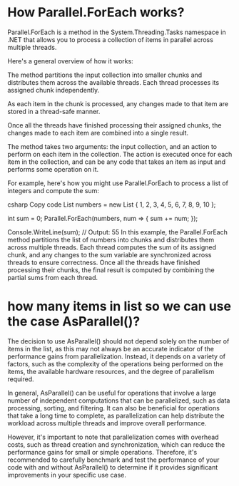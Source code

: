 # How  Parallel.ForEach works?
Parallel.ForEach is a method in the System.Threading.Tasks namespace in .NET that allows you to process a collection of items in parallel across multiple threads.

Here's a general overview of how it works:

The method partitions the input collection into smaller chunks and distributes them across the available threads. Each thread processes its assigned chunk independently.

As each item in the chunk is processed, any changes made to that item are stored in a thread-safe manner.

Once all the threads have finished processing their assigned chunks, the changes made to each item are combined into a single result.

The method takes two arguments: the input collection, and an action to perform on each item in the collection. The action is executed once for each item in the collection, and can be any code that takes an item as input and performs some operation on it.

For example, here's how you might use Parallel.ForEach to process a list of integers and compute the sum:

csharp
Copy code
List<int> numbers = new List<int> { 1, 2, 3, 4, 5, 6, 7, 8, 9, 10 };

int sum = 0;
Parallel.ForEach(numbers, num =>
{
    sum += num;
});

Console.WriteLine(sum); // Output: 55
In this example, the Parallel.ForEach method partitions the list of numbers into chunks and distributes them across multiple threads. Each thread computes the sum of its assigned chunk, and any changes to the sum variable are synchronized across threads to ensure correctness. Once all the threads have finished processing their chunks, the final result is computed by combining the partial sums from each thread.

# how many items in list so we can use the case AsParallel()?
The decision to use AsParallel() should not depend solely on the number of items in the list, as this may not always be an accurate indicator of the performance gains from parallelization. Instead, it depends on a variety of factors, such as the complexity of the operations being performed on the items, the available hardware resources, and the degree of parallelism required.

In general, AsParallel() can be useful for operations that involve a large number of independent computations that can be parallelized, such as data processing, sorting, and filtering. It can also be beneficial for operations that take a long time to complete, as parallelization can help distribute the workload across multiple threads and improve overall performance.

However, it's important to note that parallelization comes with overhead costs, such as thread creation and synchronization, which can reduce the performance gains for small or simple operations. Therefore, it's recommended to carefully benchmark and test the performance of your code with and without AsParallel() to determine if it provides significant improvements in your specific use case.